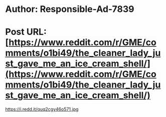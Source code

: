 # Author: Responsible-Ad-7839
# Post URL: [https://www.reddit.com/r/GME/comments/o1bi49/the_cleaner_lady_just_gave_me_an_ice_cream_shell/](https://www.reddit.com/r/GME/comments/o1bi49/the_cleaner_lady_just_gave_me_an_ice_cream_shell/)


https://i.redd.it/quq2cgy46o571.jpg